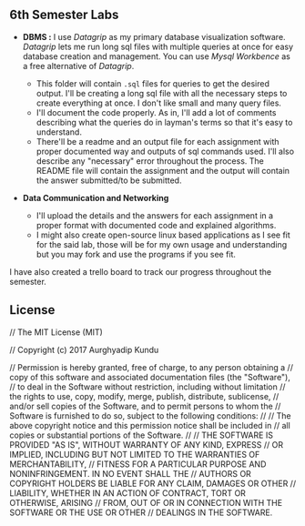 ## 6th Semester Labs

- **DBMS :** I use *Datagrip* as my primary database visualization software. *Datagrip* lets me run long sql files with multiple queries at once for easy database creation and management. You can use *Mysql Workbence* as a free alternative of *Datagrip*.
	* This folder will contain `.sql` files for queries to get the desired output. I'll be creating a long sql file with all the necessary steps to create everything at once. I don't like small and many query files.
	* I'll document the code properly. As in, I'll add a lot of comments describing what the queries do in layman's terms so that it's easy to understand.
	* There'll be a readme and an output file for each assignment with proper documented way and outputs of sql commands used. I'll also describe any "necessary" error throughout the process. The README file will contain the assignment and the output will contain the answer submitted/to be submitted.

- **Data Communication and Networking**
	* I'll upload the details and the answers for each assignment in a proper format with documented code and explained algorithms.
	* I might also create open-source linux based applications as I see fit for the said lab, those will be for my own usage and understanding but you may fork and use the programs if you see fit. 

I have also created a trello board to track our progress throughout the semester.

## License
// The MIT License (MIT)

// Copyright (c) 2017 Aurghyadip Kundu

//  Permission is hereby granted, free of charge, to any person obtaining a 
//  copy of this software and associated documentation files (the "Software"), 
//  to deal in the Software without restriction, including without limitation 
//  the rights to use, copy, modify, merge, publish, distribute, sublicense, 
//  and/or sell copies of the Software, and to permit persons to whom the 
//  Software is furnished to do so, subject to the following conditions:
//
//  The above copyright notice and this permission notice shall be included in 
//  all copies or substantial portions of the Software.
//
//  THE SOFTWARE IS PROVIDED "AS IS", WITHOUT WARRANTY OF ANY KIND, EXPRESS 
//  OR IMPLIED, INCLUDING BUT NOT LIMITED TO THE WARRANTIES OF MERCHANTABILITY, 
//  FITNESS FOR A PARTICULAR PURPOSE AND NONINFRINGEMENT. IN NO EVENT SHALL THE 
//  AUTHORS OR COPYRIGHT HOLDERS BE LIABLE FOR ANY CLAIM, DAMAGES OR OTHER 
//  LIABILITY, WHETHER IN AN ACTION OF CONTRACT, TORT OR OTHERWISE, ARISING 
//  FROM, OUT OF OR IN CONNECTION WITH THE SOFTWARE OR THE USE OR OTHER 
//  DEALINGS IN THE SOFTWARE.
